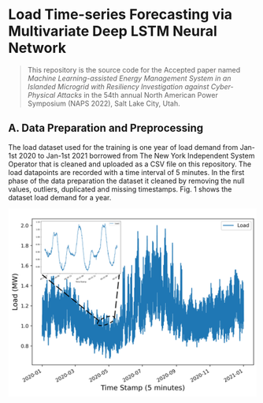 # Load Time-series Forecasting via Multivariate Deep LSTM Neural Network

> This repository is the source code for the Accepted paper named *Machine Learning-assisted Energy Management System in an Islanded Microgrid with Resiliency Investigation against Cyber-Physical Attacks* in the 54th annual North American Power Symposium (NAPS 2022), Salt Lake City, Utah. 

## A. Data Preparation and Preprocessing
The load dataset used for the training is one year of load demand from Jan-1st 2020 to Jan-1st 2021 borrowed from The New York Independent System Operator that is cleaned and uploaded as a CSV file on this repository. The load datapoints are recorded with a time interval of 5 minutes. In the first phase of the data preparation the dataset it cleaned by removing the null values, outliers, duplicated and missing timestamps. Fig. 1 shows the dataset load demand for a year.

![historical_load](https://github.com/amirhnazerii/PowerLoad_DeepLSTM/blob/main/Images_onGit/LoadData.png)

